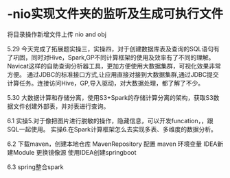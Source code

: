 # -nio实现文件夹的监听及生成可执行文件
将目录操作新增文件上传 nio and obj

5.29
今天完成了拓展题实操三，实操四，对于创建数据库表及查询的SQL语句有了巩固，同时对Hive，Spark,GP不同计算框架的使用及效率有了不同的理解。
Navicat这样的自助查询分析器工具，更加方便使用大数据集群，可视化效果非常方便。
通过JDBC的标准接口方式,让应用直接对接到大数据集群,通过JDBC提交计算任务。连接访问Hive，GP,导入驱动，对大数据处理，都了解了不少。

5.30
大数据计算和存储分离，使用S3+Spark的存储计算分离的架构，获取S3数据文件创建外部表，并对表进行查询。

6.1
实操5.对于像把图片进行脱敏的操作，隐藏信息，可以开发funcation，，跟SQL一起使用。
实操6.在Spark计算框架怎么去实现多表、多维度的数据分析。

6.2
下载maven，创建本地仓库  MavenRepository 配置 maven 环境变量 IDEA新建Module
更换镜像源
使用IDEA创建springboot

6.3
spring整合spark
